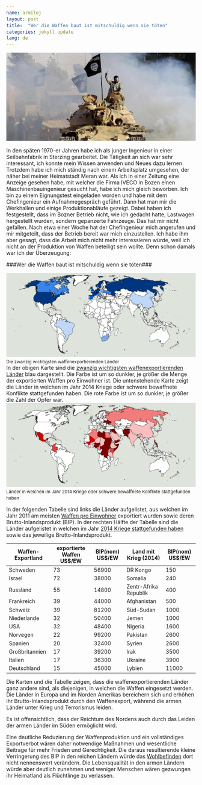 ```yaml
---
name: armiloj
layout: post
title:  "Wer die Waffen baut ist mitschuldig wenn sie töten"
categories: jekyll update
lang: de
---
```

![Bild](../../bildoj/ISIS-tank.jpg)


In den späten 1970-er Jahren habe ich als junger Ingenieur in einer Seilbahnfabrik in Sterzing gearbeitet. Die Tätigkeit an sich war sehr interessant, ich konnte mein Wissen anwenden und Neues dazu lernen. Trotzdem habe ich mich ständig nach einem  Arbeitsplatz umgesehen, der näher bei meiner Heimatstadt Meran war. Als ich in einer Zeitung eine Anzeige gesehen habe, mit welcher die Firma IVECO in Bozen einen Maschinenbauingenieur gesucht hat, habe ich mich gleich beworben.  Ich bin zu einem Eignungstest eingeladen worden und habe mit dem Chefingenieur ein Aufnahmegespräch geführt. Dann hat man mir die Werkhallen und einige Produktionabläufe gezeigt. Dabei haben ich festgestellt, dass im Bozner Betrieb nicht, wie ich gedacht hatte, Lastwagen hergestellt wurden, sondern gepanzerte Fahrzeuge. Das hat mir nicht gefallen. Nach etwa einer Woche hat der Chefingenieur mich angerufen und mir mitgeteilt, dass der Betrieb bereit war mich einzustellen. Ich habe ihm aber gesagt, dass die Arbeit mich nicht mehr interessieren würde, weil ich nicht an der Produktion von Waffen beteiligt sein wollte. Denn schon damals war ich der Überzeugung: 

###Wer die Waffen baut ist mitschuldig wenn sie töten### 

![Bild](../../bildoj/armileksporto.png) <small>Die zwanzig wichtigsten waffenexportierenden Länder</small>  
In der obigen Karte sind die [zwanzig wichtigsten waffenexportierenden Länder](http://diepresse.com/home/wirtschaft/international/717003/Die-20-grossten-Waffenexporteure-der-Welt) blau dargestellt. Die Farbe ist um so dunkler, je größer die Menge der exportierten Waffen pro Einwohner ist. Die untenstehende Karte zeigt die Länder in welchen im Jahr 2014 Kriege oder schwere bewaffnete Konflikte stattgefunden haben. Die rote Farbe ist um so dunkler, je größer die Zahl der Opfer war.  
![Bild](../../bildoj/militoj.png) <small>Länder in welchen im Jahr 2014 Kriege oder schwere bewaffnete Konflikte stattgefunden haben</small> 

In der folgenden Tabelle sind links die Länder aufgelistet, aus welchen im Jahr 2011 am meisten [Waffen pro Einwohner](https://professorsblogg.files.wordpress.com/2014/05/swe-export-per-capita.png) exportiert wurden sowie deren Brutto-Inlandsprodukt (BIP). In der rechten Hälfte der Tabelle sind die Länder aufgelistet in welchen im Jahr [2014 Kriege stattgefunden haben](http://hiik.de/en/downloads/) sowie das jeweilige Brutto-Inlandsprodukt.


|Waffen-Exportland|exportierte Waffen US$/EW|BIP(nom) US$/EW|Land mit Krieg (2014)|BIP(nom) US$/EW|
|-|-|-|-|-|
|Schweden|73|56900|DR Kongo|150|
|Israel|72|38000|Somalia|240|
|Russland|55|14800|Zentr-Afrika Republik|400|
|Frankreich|39|44000|Afghanistan|500|
|Schweiz|39|81200|Süd-Sudan|1000|
|Niederlande|32|50400|Jemen|1000|
|USA|32|48400|Nigeria|1600|
|Norvegen|22|99200|Pakistan|2600|
|Spanien|20|32400|Syrien|2600|
|Großbritannien|17|39200|Irak|3500|
|Italien|17|36300|Ukraine|3900|
|Deutschland|15|45000|Lybien|11000|

Die Karten und die Tabelle zeigen, dass die waffenexportierenden Länder ganz andere sind, als diejenigen, in welchen die Waffen eingesetzt werden.  Die Länder in Europa und im Norden Amerikas bereichern sich und erhöhen ihr Brutto-Inlandsprodukt durch den Waffenexport, während die armen Länder unter Krieg und Terrorismus leiden. 

Es ist offensichtlich, dass der Reichtum des Nordens auch durch das Leiden der armen Länder im Süden ermöglicht wird. 

Eine deutliche Reduzierung der Waffenproduktion und ein vollständiges Exportverbot wären daher notwendige Maßnahmen und wesentliche Beitrage für mehr Frieden und Gerechtigkeit. Die daraus resultierende kleine Verringerung des BIP in den reichen Ländern würde das [Wohlbefinden](http://walter.bernard.im/bonfarto-ne-estas-proporcia/) dort nicht nennenswert verändern. Die Lebensqualität in den armen Ländern würde aber deutlich zunehmen und weniger Menschen  wären gezwungen ihr Heimatland als Flüchtlinge zu verlassen.
